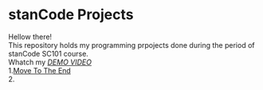 # stanCode Projects
Hellow there!\
This repository holds my programming prpojects done during the period of stanCode SC101 course.\
Whatch my *[DEMO VIDEO](link)*\
1.[Move To The End](https://ssur.cc/7qS3VAA)\
2.
